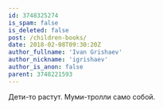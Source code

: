 ```yaml
---
id: 3748325274
is_spam: false
is_deleted: false
post: /children-books/
date: 2018-02-08T09:30:20Z
author_fullname: 'Ivan Grishaev'
author_nickname: 'igrishaev'
author_is_anon: false
parent: 3748221593
---
```


<p>Дети-то растут. Муми-тролли само собой.</p>
